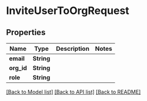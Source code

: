 # InviteUserToOrgRequest

## Properties

Name | Type | Description | Notes
------------ | ------------- | ------------- | -------------
**email** | **String** |  | 
**org_id** | **String** |  | 
**role** | **String** |  | 

[[Back to Model list]](../README.md#documentation-for-models) [[Back to API list]](../README.md#documentation-for-api-endpoints) [[Back to README]](../README.md)


